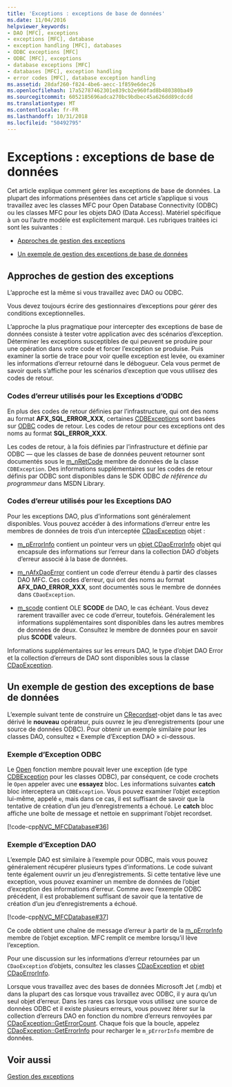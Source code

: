 ```yaml
---
title: 'Exceptions : exceptions de base de données'
ms.date: 11/04/2016
helpviewer_keywords:
- DAO [MFC], exceptions
- exceptions [MFC], database
- exception handling [MFC], databases
- ODBC exceptions [MFC]
- ODBC [MFC], exceptions
- database exceptions [MFC]
- databases [MFC], exception handling
- error codes [MFC], database exception handling
ms.assetid: 28daf260-f824-4be6-aecc-1f859e6dec26
ms.openlocfilehash: 17a52787462301e839cb2e960fad8b480380ba49
ms.sourcegitcommit: 6052185696adca270bc9bdbec45a626dd89cdcdd
ms.translationtype: MT
ms.contentlocale: fr-FR
ms.lasthandoff: 10/31/2018
ms.locfileid: "50492795"
---
```

# <a name="exceptions-database-exceptions"></a>Exceptions : exceptions de base de données

Cet article explique comment gérer les exceptions de base de données. La plupart des informations présentées dans cet article s’applique si vous travaillez avec les classes MFC pour Open Database Connectivity (ODBC) ou les classes MFC pour les objets DAO (Data Access). Matériel spécifique à un ou l’autre modèle est explicitement marqué. Les rubriques traitées ici sont les suivantes :

- [Approches de gestion des exceptions](#_core_approaches_to_exception_handling)

- [Un exemple de gestion des exceptions de base de données](#_core_a_database_exception.2d.handling_example)

##  <a name="_core_approaches_to_exception_handling"></a> Approches de gestion des exceptions

L’approche est la même si vous travaillez avec DAO ou ODBC.

Vous devez toujours écrire des gestionnaires d’exceptions pour gérer des conditions exceptionnelles.

L’approche la plus pragmatique pour intercepter des exceptions de base de données consiste à tester votre application avec des scénarios d’exception. Déterminer les exceptions susceptibles de qui peuvent se produire pour une opération dans votre code et forcer l’exception se produise. Puis examiner la sortie de trace pour voir quelle exception est levée, ou examiner les informations d’erreur retourné dans le débogueur. Cela vous permet de savoir quels s’affiche pour les scénarios d’exception que vous utilisez des codes de retour.

### <a name="error-codes-used-for-odbc-exceptions"></a>Codes d’erreur utilisés pour les Exceptions d’ODBC

En plus des codes de retour définies par l’infrastructure, qui ont des noms au format **AFX_SQL_ERROR_XXX**, certaines [CDBExceptions](../mfc/reference/cdbexception-class.md) sont basées sur [ODBC](../data/odbc/odbc-basics.md) codes de retour. Les codes de retour pour ces exceptions ont des noms au format **SQL_ERROR_XXX**.

Les codes de retour, à la fois définies par l’infrastructure et définie par ODBC — que les classes de base de données peuvent retourner sont documentés sous le [m_nRetCode](../mfc/reference/cdbexception-class.md#m_nretcode) membre de données de la classe `CDBException`. Des informations supplémentaires sur les codes de retour définis par ODBC sont disponibles dans le SDK ODBC *de référence du programmeur* dans MSDN Library.

### <a name="error-codes-used-for-dao-exceptions"></a>Codes d’erreur utilisés pour les Exceptions DAO

Pour les exceptions DAO, plus d’informations sont généralement disponibles. Vous pouvez accéder à des informations d’erreur entre les membres de données de trois d’un interceptée [CDaoException](../mfc/reference/cdaoexception-class.md) objet :

- [m_pErrorInfo](../mfc/reference/cdaoexception-class.md#m_perrorinfo) contient un pointeur vers un [objet CDaoErrorInfo](../mfc/reference/cdaoerrorinfo-structure.md) objet qui encapsule des informations sur l’erreur dans la collection DAO d’objets d’erreur associé à la base de données.

- [m_nAfxDaoError](../mfc/reference/cdaoexception-class.md#m_nafxdaoerror) contient un code d’erreur étendu à partir des classes DAO MFC. Ces codes d’erreur, qui ont des noms au format **AFX_DAO_ERROR_XXX**, sont documentés sous le membre de données dans `CDaoException`.

- [m_scode](../mfc/reference/cdaoexception-class.md#m_scode) contient OLE **SCODE** de DAO, le cas échéant. Vous devez rarement travailler avec ce code d’erreur, toutefois. Généralement les informations supplémentaires sont disponibles dans les autres membres de données de deux. Consultez le membre de données pour en savoir plus **SCODE** valeurs.

Informations supplémentaires sur les erreurs DAO, le type d’objet DAO Error et la collection d’erreurs de DAO sont disponibles sous la classe [CDaoException](../mfc/reference/cdaoexception-class.md).

##  <a name="_core_a_database_exception.2d.handling_example"></a> Un exemple de gestion des exceptions de base de données

L’exemple suivant tente de construire un [CRecordset](../mfc/reference/crecordset-class.md)-objet dans le tas avec dérivé le **nouveau** opérateur, puis ouvrez le jeu d’enregistrements (pour une source de données ODBC). Pour obtenir un exemple similaire pour les classes DAO, consultez « Exemple d’Exception DAO » ci-dessous.

### <a name="odbc-exception-example"></a>Exemple d’Exception ODBC

Le [Open](../mfc/reference/crecordset-class.md#open) fonction membre pouvait lever une exception (de type [CDBException](../mfc/reference/cdbexception-class.md) pour les classes ODBC), par conséquent, ce code crochets le `Open` appeler avec une **essayez** bloc. Les informations suivantes **catch** bloc interceptera un `CDBException`. Vous pouvez examiner l’objet exception lui-même, appelé `e`, mais dans ce cas, il est suffisant de savoir que la tentative de création d’un jeu d’enregistrements a échoué. Le **catch** bloc affiche une boîte de message et nettoie en supprimant l’objet recordset.

[!code-cpp[NVC_MFCDatabase#36](../mfc/codesnippet/cpp/exceptions-database-exceptions_1.cpp)]

### <a name="dao-exception-example"></a>Exemple d’Exception DAO

L’exemple DAO est similaire à l’exemple pour ODBC, mais vous pouvez généralement récupérer plusieurs types d’informations. Le code suivant tente également ouvrir un jeu d’enregistrements. Si cette tentative lève une exception, vous pouvez examiner un membre de données de l’objet d’exception des informations d’erreur. Comme avec l’exemple ODBC précédent, il est probablement suffisant de savoir que la tentative de création d’un jeu d’enregistrements a échoué.

[!code-cpp[NVC_MFCDatabase#37](../mfc/codesnippet/cpp/exceptions-database-exceptions_2.cpp)]

Ce code obtient une chaîne de message d’erreur à partir de la [m_pErrorInfo](../mfc/reference/cdaoexception-class.md#m_perrorinfo) membre de l’objet exception. MFC remplit ce membre lorsqu’il lève l’exception.

Pour une discussion sur les informations d’erreur retournées par un `CDaoException` d’objets, consultez les classes [CDaoException](../mfc/reference/cdaoexception-class.md) et [objet CDaoErrorInfo](../mfc/reference/cdaoerrorinfo-structure.md).

Lorsque vous travaillez avec des bases de données Microsoft Jet (.mdb) et dans la plupart des cas lorsque vous travaillez avec ODBC, il y aura qu’un seul objet d’erreur. Dans les rares cas lorsque vous utilisez une source de données ODBC et il existe plusieurs erreurs, vous pouvez itérer sur la collection d’erreurs DAO en fonction du nombre d’erreurs renvoyées par [CDaoException::GetErrorCount](../mfc/reference/cdaoexception-class.md#geterrorcount). Chaque fois que la boucle, appelez [CDaoException::GetErrorInfo](../mfc/reference/cdaoexception-class.md#geterrorinfo) pour recharger le `m_pErrorInfo` membre de données.

## <a name="see-also"></a>Voir aussi

[Gestion des exceptions](../mfc/exception-handling-in-mfc.md)

